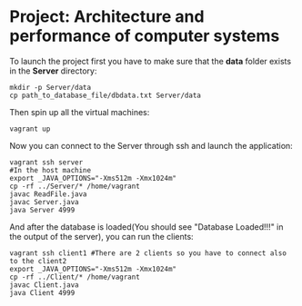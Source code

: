 # Project: Architecture and performance of computer systems
To launch the project first you have to make sure that the __data__ folder exists in the __Server__ directory:
```
mkdir -p Server/data
cp path_to_database_file/dbdata.txt Server/data
```
Then spin up all the virtual machines:
```
vagrant up
```
Now you can connect to the Server through ssh and launch the application:
```
vagrant ssh server
#In the host machine
export _JAVA_OPTIONS="-Xms512m -Xmx1024m"
cp -rf ../Server/* /home/vagrant
javac ReadFile.java 
javac Server.java 
java Server 4999
```

And after the database is loaded(You should see "Database Loaded!!!" in the output of the server), you can run the clients:

```
vagrant ssh client1 #There are 2 clients so you have to connect also to the client2
export _JAVA_OPTIONS="-Xms512m -Xmx1024m"
cp -rf ../Client/* /home/vagrant
javac Client.java 
java Client 4999
```